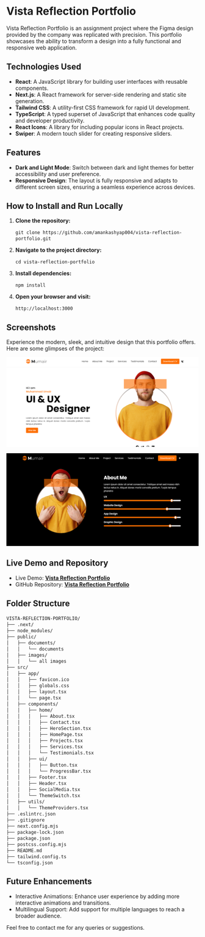 # Vista Reflection Portfolio

Vista Reflection Portfolio is an assignment project where the Figma design provided by the company was replicated with precision. This portfolio showcases the ability to transform a design into a fully functional and responsive web application.

## Technologies Used

- **React**: A JavaScript library for building user interfaces with reusable components.
- **Next.js**: A React framework for server-side rendering and static site generation.
- **Tailwind CSS**: A utility-first CSS framework for rapid UI development.
- **TypeScript**: A typed superset of JavaScript that enhances code quality and developer productivity.
- **React Icons**: A library for including popular icons in React projects.
- **Swiper**: A modern touch slider for creating responsive sliders.

## Features

- **Dark and Light Mode**: Switch between dark and light themes for better accessibility and user preference.
- **Responsive Design**: The layout is fully responsive and adapts to different screen sizes, ensuring a seamless experience across devices.

## How to Install and Run Locally

1. **Clone the repository:**

   ```base
   git clone https://github.com/amankashyap004/vista-reflection-portfolio.git
   ```

2. **Navigate to the project directory:**

   ```base
   cd vista-reflection-portfolio
   ```

3. **Install dependencies:**

   ```base
   npm install
   ```

4. **Open your browser and visit:**

   ```base
   http://localhost:3000
   ```

## Screenshots

Experience the modern, sleek, and intuitive design that this portfolio offers. Here are some glimpses of the project:

![Screenshot 1](public/images/screenshot-2.png)

![Screenshot 2](public/images/screenshot-1.png)

## Live Demo and Repository

- Live Demo: **[Vista Reflection Portfolio](https://vista-reflection-portfolio.vercel.app/)**
- GitHub Repository: **[Vista Reflection Portfolio](https://github.com/amankashyap004/vista-reflection-portfolio/)**

## Folder Structure

```base
VISTA-REFLECTION-PORTFOLIO/
├── .next/
├── node_modules/
├── public/
│   ├── documents/
│   │   └── documents
│   ├── images/
│   │   └── all images
├── src/
│   ├── app/
│   │   ├── favicon.ico
│   │   ├── globals.css
│   │   ├── layout.tsx
│   │   └── page.tsx
│   ├── components/
│   │   ├── home/
│   │   │   ├── About.tsx
│   │   │   ├── Contact.tsx
│   │   │   ├── HeroSection.tsx
│   │   │   ├── HomePage.tsx
│   │   │   ├── Projects.tsx
│   │   │   ├── Services.tsx
│   │   │   └── Testimonials.tsx
│   │   ├── ui/
│   │   │   ├── Button.tsx
│   │   │   └── ProgressBar.tsx
│   │   ├── Footer.tsx
│   │   ├── Header.tsx
│   │   ├── SocialMedia.tsx
│   │   └── ThemeSwitch.tsx
│   ├── utils/
│   │   └── ThemeProviders.tsx
├── .eslintrc.json
├── .gitignore
├── next.config.mjs
├── package-lock.json
├── package.json
├── postcss.config.mjs
├── README.md
├── tailwind.config.ts
└── tsconfig.json
```

## Future Enhancements

- Interactive Animations: Enhance user experience by adding more interactive animations and transitions.
- Multilingual Support: Add support for multiple languages to reach a broader audience.

Feel free to contact me for any queries or suggestions.
